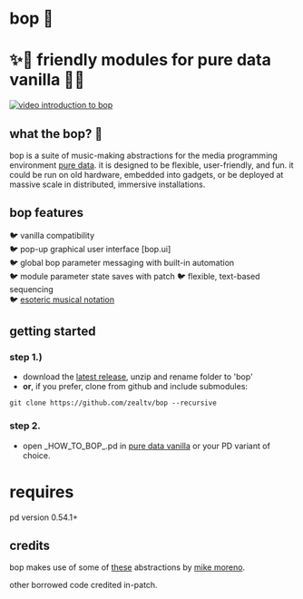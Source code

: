 # bop 🐤

# ✨🦚 friendly modules for pure data vanilla 🦚✨

[![video introduction to bop](http://img.youtube.com/vi/5Vw00N4vCYw/0.jpg)](http://www.youtube.com/watch?v=5Vw00N4vCYw)

## what the bop? 🦜 
bop is a suite of music-making abstractions for the media programming environment [pure data](puredata.info/).  it is designed to be flexible, user-friendly, and fun.  it could be run on old hardware, embedded into gadgets, or be deployed at massive scale in distributed, immersive installations.

## bop features
🐦 vanilla compatibility  
🐦 pop-up graphical user interface [bop.ui]  
🐦 global bop parameter messaging with built-in automation  
🐦 module parameter state saves with patch
🐦 flexible, text-based sequencing  
🐦 [esoteric musical notation](https://zeal.co/notebook/intermals/)

## getting started

### step 1.)
- download the [latest release](https://github.com/zealtv/bop/releases), unzip and rename folder to 'bop'
- **or**, if you prefer, clone from github and include submodules:
```
git clone https://github.com/zealtv/bop --recursive
```

### step 2.
- open \_HOW_TO_BOP_.pd in [pure data vanilla](puredata.info/) or your PD variant of choice.


# requires
pd version 0.54.1+


## credits
bop makes use of some of [these](https://github.com/MikeMorenoDSP/pd-mkmr) abstractions by [mike moreno](https://mikemorenodsp.github.io/).

other borrowed code credited in-patch.